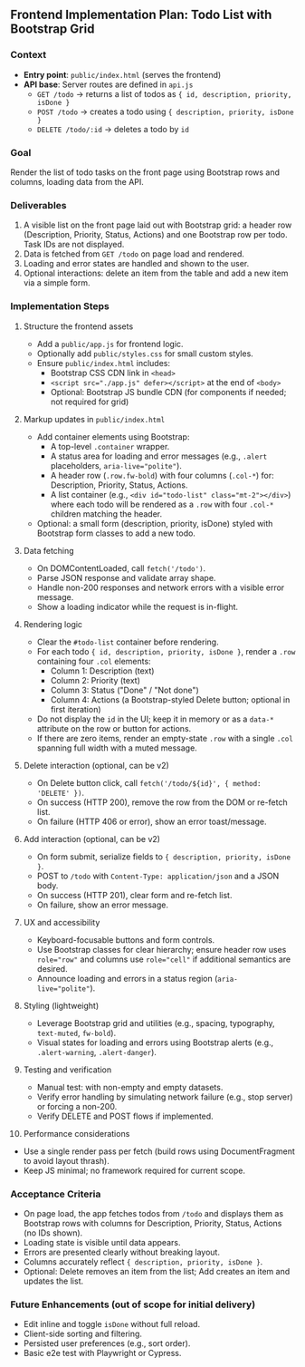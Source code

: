 ## Frontend Implementation Plan: Todo List with Bootstrap Grid

### Context
- **Entry point**: `public/index.html` (serves the frontend)
- **API base**: Server routes are defined in `api.js`
  - `GET /todo` → returns a list of todos as `{ id, description, priority, isDone }`
  - `POST /todo` → creates a todo using `{ description, priority, isDone }`
  - `DELETE /todo/:id` → deletes a todo by `id`

### Goal
Render the list of todo tasks on the front page using Bootstrap rows and columns, loading data from the API.

### Deliverables
1. A visible list on the front page laid out with Bootstrap grid: a header row (Description, Priority, Status, Actions) and one Bootstrap row per todo. Task IDs are not displayed.
2. Data is fetched from `GET /todo` on page load and rendered.
3. Loading and error states are handled and shown to the user.
4. Optional interactions: delete an item from the table and add a new item via a simple form.

### Implementation Steps
1. Structure the frontend assets
   - Add a `public/app.js` for frontend logic.
   - Optionally add `public/styles.css` for small custom styles.
   - Ensure `public/index.html` includes:
     - Bootstrap CSS CDN link in `<head>`
     - `<script src="./app.js" defer></script>` at the end of `<body>`
     - Optional: Bootstrap JS bundle CDN (for components if needed; not required for grid)

2. Markup updates in `public/index.html`
   - Add container elements using Bootstrap:
     - A top-level `.container` wrapper.
     - A status area for loading and error messages (e.g., `.alert` placeholders, `aria-live="polite"`).
     - A header row (`.row.fw-bold`) with four columns (`.col-*`) for: Description, Priority, Status, Actions.
     - A list container (e.g., `<div id="todo-list" class="mt-2"></div>`) where each todo will be rendered as a `.row` with four `.col-*` children matching the header.
   - Optional: a small form (description, priority, isDone) styled with Bootstrap form classes to add a new todo.

3. Data fetching
   - On DOMContentLoaded, call `fetch('/todo')`.
   - Parse JSON response and validate array shape.
   - Handle non-200 responses and network errors with a visible error message.
   - Show a loading indicator while the request is in-flight.

4. Rendering logic
   - Clear the `#todo-list` container before rendering.
   - For each todo `{ id, description, priority, isDone }`, render a `.row` containing four `.col` elements:
     - Column 1: Description (text)
     - Column 2: Priority (text)
     - Column 3: Status ("Done" / "Not done")
     - Column 4: Actions (a Bootstrap-styled Delete button; optional in first iteration)
   - Do not display the `id` in the UI; keep it in memory or as a `data-*` attribute on the row or button for actions.
   - If there are zero items, render an empty-state `.row` with a single `.col` spanning full width with a muted message.

5. Delete interaction (optional, can be v2)
   - On Delete button click, call `fetch('/todo/${id}', { method: 'DELETE' })`.
   - On success (HTTP 200), remove the row from the DOM or re-fetch list.
   - On failure (HTTP 406 or error), show an error toast/message.

6. Add interaction (optional, can be v2)
   - On form submit, serialize fields to `{ description, priority, isDone }`.
   - POST to `/todo` with `Content-Type: application/json` and a JSON body.
   - On success (HTTP 201), clear form and re-fetch list.
   - On failure, show an error message.

7. UX and accessibility
   - Keyboard-focusable buttons and form controls.
   - Use Bootstrap classes for clear hierarchy; ensure header row uses `role="row"` and columns use `role="cell"` if additional semantics are desired.
   - Announce loading and errors in a status region (`aria-live="polite"`).

8. Styling (lightweight)
   - Leverage Bootstrap grid and utilities (e.g., spacing, typography, `text-muted`, `fw-bold`).
   - Visual states for loading and errors using Bootstrap alerts (e.g., `.alert-warning`, `.alert-danger`).

9. Testing and verification
   - Manual test: with non-empty and empty datasets.
   - Verify error handling by simulating network failure (e.g., stop server) or forcing a non-200.
   - Verify DELETE and POST flows if implemented.

10. Performance considerations
   - Use a single render pass per fetch (build rows using DocumentFragment to avoid layout thrash).
   - Keep JS minimal; no framework required for current scope.

### Acceptance Criteria
- On page load, the app fetches todos from `/todo` and displays them as Bootstrap rows with columns for Description, Priority, Status, Actions (no IDs shown).
- Loading state is visible until data appears.
- Errors are presented clearly without breaking layout.
- Columns accurately reflect `{ description, priority, isDone }`.
- Optional: Delete removes an item from the list; Add creates an item and updates the list.

### Future Enhancements (out of scope for initial delivery)
- Edit inline and toggle `isDone` without full reload.
- Client-side sorting and filtering.
- Persisted user preferences (e.g., sort order).
- Basic e2e test with Playwright or Cypress.


